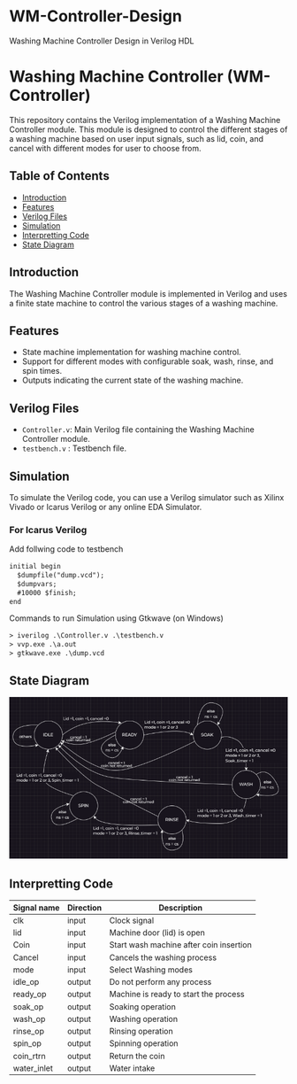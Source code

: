 # WM-Controller-Design
 Washing Machine Controller Design in Verilog HDL

# Washing Machine Controller (WM-Controller)
This repository contains the Verilog implementation of a Washing Machine Controller module. This module is designed to control the different stages of a washing machine based on user input signals, such as lid, coin, and cancel with different modes for user to choose from.

## Table of Contents

- [Introduction](#introduction)
- [Features](#features)
- [Verilog Files](#verilog-files)
- [Simulation](#simulation)
- [Interpretting Code](#interpretting-code)
- [State Diagram](#state-diagram)
## Introduction

The Washing Machine Controller module is implemented in Verilog and uses a finite state machine to control the various stages of a washing machine.

## Features

- State machine implementation for washing machine control.
- Support for different modes with configurable soak, wash, rinse, and spin times.
- Outputs indicating the current state of the washing machine.

## Verilog Files

- `Controller.v`: Main Verilog file containing the Washing Machine Controller module.
- `testbench.v` : Testbench file.

## Simulation

To simulate the Verilog code, you can use a Verilog simulator such as Xilinx Vivado or Icarus Verilog or any online EDA Simulator.

### For Icarus Verilog

Add follwing code to testbench
```
initial begin
  $dumpfile("dump.vcd");
  $dumpvars;
  #10000 $finish;
end
```

Commands to run Simulation using Gtkwave (on Windows)
```
> iverilog .\Controller.v .\testbench.v
> vvp.exe .\a.out
> gtkwave.exe .\dump.vcd
```

## State Diagram 
![alt text](https://github.com/Sourabh-Mallapur/WM-Controller-Design/blob/main/misc/FSM.drawio.png)


## Interpretting Code
| Signal name   |  Direction | Description |
| ------------- | ---------- | ----------- |
| clk |input| Clock signal |
| lid |input| Machine door (lid) is open |
| Coin |input| Start wash machine after coin insertion |
| Cancel |input| Cancels the washing process |
| mode |input| Select Washing modes |
| idle_op |output| Do not perform any process |
| ready_op |output| Machine is ready to start the process
| soak_op |output| Soaking operation |
| wash_op |output| Washing operation |
| rinse_op |output| Rinsing operation |
| spin_op |output| Spinning operation |
| coin_rtrn |output| Return the coin |
| water_inlet |output| Water intake |

